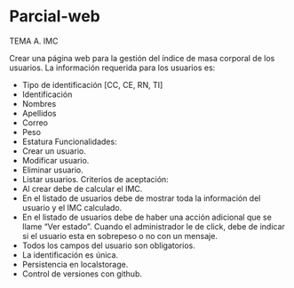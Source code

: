 # Parcial-web

TEMA A. IMC

Crear una página web para la gestión del índice de masa corporal de los usuarios.
La información requerida para los usuarios es:
- Tipo de identificación [CC, CE, RN, TI]
- Identificación
- Nombres
- Apellidos
- Correo
- Peso
- Estatura
Funcionalidades:
- Crear un usuario.
- Modificar usuario.
- Eliminar usuario.
- Listar usuarios.
Criterios de aceptación:
- Al crear debe de calcular el IMC.
- En el listado de usuarios debe de mostrar toda la información del usuario y el IMC
calculado.
- En el listado de usuarios debe de haber una acción adicional que se llame “Ver estado”.
Cuando el administrador le de click, debe de indicar si el usuario esta en sobrepeso o no
con un mensaje.
- Todos los campos del usuario son obligatorios.
- La identificación es única.
- Persistencia en localstorage.
- Control de versiones con github.

